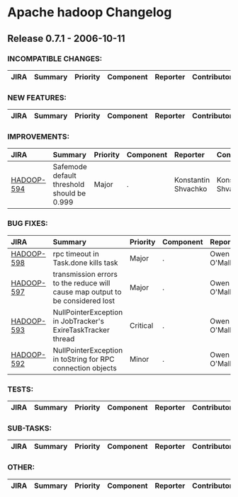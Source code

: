 
<!---
# Licensed to the Apache Software Foundation (ASF) under one
# or more contributor license agreements.  See the NOTICE file
# distributed with this work for additional information
# regarding copyright ownership.  The ASF licenses this file
# to you under the Apache License, Version 2.0 (the
# "License"); you may not use this file except in compliance
# with the License.  You may obtain a copy of the License at
#
#     http://www.apache.org/licenses/LICENSE-2.0
#
# Unless required by applicable law or agreed to in writing, software
# distributed under the License is distributed on an "AS IS" BASIS,
# WITHOUT WARRANTIES OR CONDITIONS OF ANY KIND, either express or implied.
# See the License for the specific language governing permissions and
# limitations under the License.
-->
# Apache hadoop Changelog

## Release 0.7.1 - 2006-10-11

### INCOMPATIBLE CHANGES:

| JIRA | Summary | Priority | Component | Reporter | Contributor |
|:---- |:---- | :--- |:---- |:---- |:---- |


### NEW FEATURES:

| JIRA | Summary | Priority | Component | Reporter | Contributor |
|:---- |:---- | :--- |:---- |:---- |:---- |


### IMPROVEMENTS:

| JIRA | Summary | Priority | Component | Reporter | Contributor |
|:---- |:---- | :--- |:---- |:---- |:---- |
| [HADOOP-594](https://issues.apache.org/jira/browse/HADOOP-594) | Safemode default threshold should be 0.999 |  Major | . | Konstantin Shvachko | Konstantin Shvachko |


### BUG FIXES:

| JIRA | Summary | Priority | Component | Reporter | Contributor |
|:---- |:---- | :--- |:---- |:---- |:---- |
| [HADOOP-598](https://issues.apache.org/jira/browse/HADOOP-598) | rpc timeout in Task.done kills task |  Major | . | Owen O'Malley | Owen O'Malley |
| [HADOOP-597](https://issues.apache.org/jira/browse/HADOOP-597) | transmission errors to the reduce will cause map output to be considered lost |  Major | . | Owen O'Malley | Owen O'Malley |
| [HADOOP-593](https://issues.apache.org/jira/browse/HADOOP-593) | NullPointerException in JobTracker's ExireTaskTracker thread |  Critical | . | Owen O'Malley | Owen O'Malley |
| [HADOOP-592](https://issues.apache.org/jira/browse/HADOOP-592) | NullPointerException in toString for RPC connection objects |  Minor | . | Owen O'Malley | Owen O'Malley |


### TESTS:

| JIRA | Summary | Priority | Component | Reporter | Contributor |
|:---- |:---- | :--- |:---- |:---- |:---- |


### SUB-TASKS:

| JIRA | Summary | Priority | Component | Reporter | Contributor |
|:---- |:---- | :--- |:---- |:---- |:---- |


### OTHER:

| JIRA | Summary | Priority | Component | Reporter | Contributor |
|:---- |:---- | :--- |:---- |:---- |:---- |


